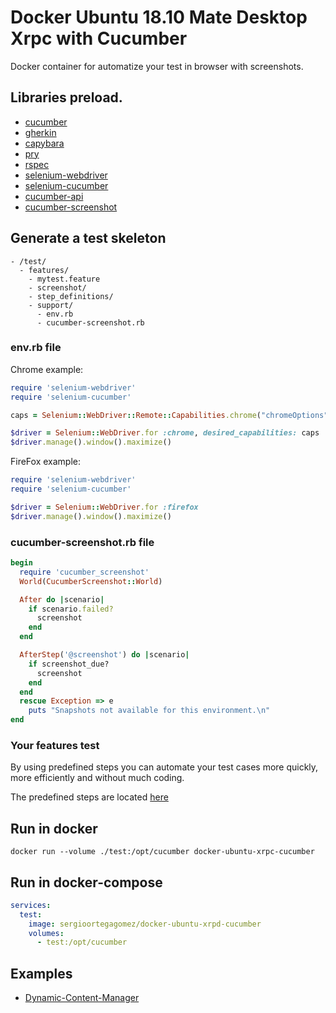 # Docker Ubuntu 18.10 Mate Desktop Xrpc with Cucumber

Docker container for automatize your test in browser with screenshots.

## Libraries preload.

- [cucumber](https://rubygems.org/gems/cucumber)
- [gherkin](https://rubygems.org/gems/gherkin)
- [capybara](https://rubygems.org/gems/capybara)
- [pry](https://rubygems.org/gems/pry)
- [rspec](https://rubygems.org/gems/rspec)
- [selenium-webdriver](https://rubygems.org/gems/selenium-webdriver)
- [selenium-cucumber](https://rubygems.org/gems/selenium-cucumber)
- [cucumber-api](https://rubygems.org/gems/cucumber-api)
- [cucumber-screenshot](https://rubygems.org/gems/cucumber-screenshot)

## Generate a test skeleton

```console
- /test/
  - features/
    - mytest.feature
    - screenshot/
    - step_definitions/
    - support/
      - env.rb
      - cucumber-screenshot.rb
```

### env.rb file

Chrome example:

```ruby
require 'selenium-webdriver'
require 'selenium-cucumber'

caps = Selenium::WebDriver::Remote::Capabilities.chrome("chromeOptions" => {"args" => [ "--disable-web-security", "--no-sandbox" ]})

$driver = Selenium::WebDriver.for :chrome, desired_capabilities: caps
$driver.manage().window().maximize()
```

FireFox example:

```ruby
require 'selenium-webdriver'
require 'selenium-cucumber'

$driver = Selenium::WebDriver.for :firefox
$driver.manage().window().maximize()
```

### cucumber-screenshot.rb file

```ruby
begin
  require 'cucumber_screenshot'
  World(CucumberScreenshot::World)

  After do |scenario|
    if scenario.failed?
      screenshot
    end
  end

  AfterStep('@screenshot') do |scenario|
    if screenshot_due?
      screenshot
    end
  end
  rescue Exception => e
    puts "Snapshots not available for this environment.\n"
end
```

### Your features test

By using predefined steps you can automate your test cases more quickly, more efficiently and without much coding.

The predefined steps are located [here](https://github.com/selenium-cucumber/selenium-cucumber-ruby/blob/master/doc/canned_steps.md)

## Run in docker

```console
docker run --volume ./test:/opt/cucumber docker-ubuntu-xrpc-cucumber
```

## Run in docker-compose

```yml
services:
  test:
    image: sergioortegagomez/docker-ubuntu-xrpd-cucumber
    volumes:
      - test:/opt/cucumber
```

## Examples

- [Dynamic-Content-Manager](https://github.com/segodev/dynamic-content-system)
